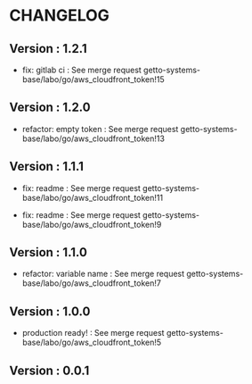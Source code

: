 # CHANGELOG

## Version : 1.2.1

- fix: gitlab ci : See merge request getto-systems-base/labo/go/aws_cloudfront_token!15


## Version : 1.2.0

- refactor: empty token : See merge request getto-systems-base/labo/go/aws_cloudfront_token!13


## Version : 1.1.1

- fix: readme : See merge request getto-systems-base/labo/go/aws_cloudfront_token!11

- fix: readme : See merge request getto-systems-base/labo/go/aws_cloudfront_token!9


## Version : 1.1.0

- refactor: variable name : See merge request getto-systems-base/labo/go/aws_cloudfront_token!7


## Version : 1.0.0

- production ready! : See merge request getto-systems-base/labo/go/aws_cloudfront_token!5



## Version : 0.0.1


